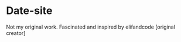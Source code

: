 # Date-site
Not my original work.
Fascinated and inspired by elifandcode [original creator]


<!-- make a same for JOB hiring... -->